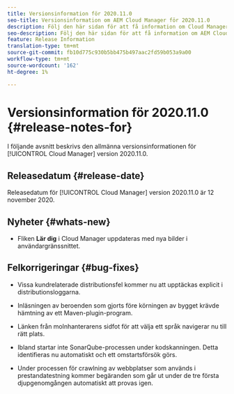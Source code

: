 ```yaml
---
title: Versionsinformation för 2020.11.0
seo-title: Versionsinformation om AEM Cloud Manager för 2020.11.0
description: Följ den här sidan för att få information om Cloud Manager version 2020.11.0
seo-description: Följ den här sidan för att få information om AEM Cloud Manager version 2020.11.0
feature: Release Information
translation-type: tm+mt
source-git-commit: fb10d775c930b5bb475b497aac2fd59b053a9a00
workflow-type: tm+mt
source-wordcount: '162'
ht-degree: 1%

---
```


# Versionsinformation för 2020.11.0 {#release-notes-for}

I följande avsnitt beskrivs den allmänna versionsinformationen för [!UICONTROL Cloud Manager] version 2020.11.0.

## Releasedatum {#release-date}

Releasedatum för [!UICONTROL Cloud Manager] version 2020.11.0 är 12 november 2020.

## Nyheter {#whats-new}

* Fliken **Lär dig** i Cloud Manager uppdateras med nya bilder i användargränssnittet.

## Felkorrigeringar {#bug-fixes}

* Vissa kundrelaterade distributionsfel kommer nu att upptäckas explicit i distributionsloggarna.

* Inläsningen av beroenden som gjorts före körningen av bygget krävde hämtning av ett Maven-plugin-program.

* Länken från molnhanterarens sidfot för att välja ett språk navigerar nu till rätt plats.

* Ibland startar inte SonarQube-processen under kodskanningen. Detta identifieras nu automatiskt och ett omstartsförsök görs.

* Under processen för crawlning av webbplatser som används i prestandatestning kommer begäranden som går ut under de tre första djupgenomgången automatiskt att provas igen.